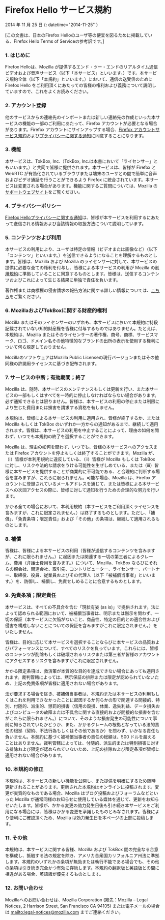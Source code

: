 # Firefox Hello サービス規約

2014 年 11 月 25 日
{: datetime="2014-11-25" }

[この文書は、日本のFirefox Helloのユーザ等の便宜を図るために掲載している、Firefox Hello Terms of Serviceの参考訳です。]

### 1. はじめに

Firefox Helloは、Mozilla が提供するエンド・ツー・エンドのリアルタイム通信ビデオおよび音声サービス（以下「本サービス」といいます。）です。本サービス規約全体（以下「本規約」といいます。）において、通信の送受信のために Firefox Hello をご利用頂くにあたっての皆様の権利および義務について説明していますので、これをよくお読みください。

### 2. アカウント登録

他のサービスからの連絡先のインポートまたは新しい連絡先の作成といった本サービスの機能の一部のご利用にあたって、Firefox アカウントが必要となる場合があります。Firefox アカウントにサインアップする場合、[Firefox アカウントサービス規約](https://www.mozilla.org/about/legal/terms/services)および[プライバシーに関する通知](https://www.mozilla.org/privacy/firefox-cloud)に同意することになります。

### 3. 機能

本サービスは、TokBox, Inc.（TokBox, Inc.は本書において「ライセンサー」ともいいます。）と共同で皆様に提供されます。本サービスは、皆様が Firefox と WebRTC が有効化されているブラウザまたは端末のユーザとの間で簡単に音声およびビデオ通話を行うことができるよう Firefox に統合されています。本サービスは変更される場合があります。機能に関するご質問については、Mozilla の[サポートウェブサイト](https://support.mozilla.org/products/firefox)をご覧ください。

### 4. プライバシーポリシー

[Firefox Helloプライバシーに関する通知](https://www.mozilla.org/privacy/)は、皆様が本サービスを利用するにあたって送信される情報および当該情報の取扱方法について説明しています。

### 5. コンテンツおよび利用

本サービスの利用により、ユーザは特定の情報（ビデオまたは画像など）（以下「コンテンツ」といいます。）を送信できるようになることを理解するものとします。皆様は、Mozilla および Mozilla のライセンサーに対して、本サービスの提供に必要な全ての権利を付与し、皆様による本サービスの利用が Mozilla の[利用規約](https://www.mozilla.org/about/legal/acceptable-use)に準拠していることに同意するものとします。皆様は、送信するコンテンツおよびこれによって生じる結果に単独で責任を負います。

著作権または商標権の侵害請求の報告方法に関する詳しい情報については、[こちら](https://www.mozilla.org/about/legal/report-abuse/)をご覧ください。

### 6. MozillaおよびTokBoxに関する財産的権利

Mozilla またはそのライセンサーのいずれも、本サービスにおいて本規約に特段記載されていない知的財産権を皆様に付与するものではありません。たとえば、本規約は、Mozilla またはそのライセンサーの著作権、商号、商標、サービスマーク、ロゴ、ドメイン名その他特徴的なブランドの出所の表示を使用する権利について何ら規定しておりません。

MozillaのソフトウェアはMozilla Public Licenseの現行バージョンまたはその他同様の許諾用ライセンスに基づき配布されます。

### 7. サービスの中断；有効期間；終了

Mozilla は、随時、本サービスのメンテナンスもしくは更新を行い、また本サービスの一部もしくはすべてを一時的に停止しなければならない場合があります。必ず通知できるとは限りません。皆様は、本サービスの利用の停止または制限により生じた費用または損害を請求する資格を有しません。

本規約は、皆様による本サービスの利用に適用され、皆様が終了するか、または Mozilla もしくは TokBox のいずれか一方からの通知があるまで、継続して適用されます。皆様は、本サービスの利用を中止することによって、理由の如何を問わず、いつでも本規約の終了を選択することができます。

Mozilla は、理由の如何を問わず、いつでも、皆様の本サービスへのアクセスまたは Firefox アカウントを停止もしくは終了することができます。Mozilla が、（ⅰ）皆様が本利用規約に違反している、（ⅱ）皆様が Mozilla もしくは TokBox に対し、リスクや法的な請求をうける可能性を生ぜしめている、または（ⅲ）皆様に本サービスを提供することが商業的に不可能である、と合理的に判断する場合を含みますが、これらに限られません。可能な場合、Mozilla は、Firefox アカウントに登録されているメールアドレスを通じて、または皆様による本サービスへの次回アクセスの際に、皆様に対して通知を行うための合理的な努力を行います。

かかる全ての場合において、本利用規約（本サービスをご利用頂くライセンスを含みますが、これに限定されません。）は終了するものとします。ただし、「補償」、「免責条項；限定責任」および「その他」の条項は、継続して適用されるものとします。

### 8. 補償

皆様は、皆様による本サービスの利用（皆様が送信するコンテンツを含みますが、これに限られません。）に起因または関連する一切の第三者によるクレーム、費用（弁護士費用を含みます。）について、Mozilla、TokBox ならびにそれらの親会社、関連会社、取引先、コントリビューター、ライセンサー、パートナー、取締役、役員、従業員およびその代理人（以下「被補償当事者」といいます。）を、防御し、補償し、免責せしめることに合意するものとします。

### 9. 免責条項；限定責任

本サービスは、すべての不具合を含む「現状有姿 (as is)」で提供されます。法によって認められる範囲において、被補償当事者は、明示または黙示を問わず、一切の保証（本サービスに欠陥がないこと、商品性、特定の目的との適合性および侵害を構成しないことについての保証を含みますがこれに限定されません。）をいたしません。

皆様は、目的に応じて本サービスを選択することならびに本サービスの品質およびパフォーマンスについて、すべてのリスクを負っています。これらには、皆様のコンテンツが削除もしくは破壊されるリスクまたは第三者が皆様のアカウントにアクセスするリスクを含みますがこれに限定されません。

かかる限定条項は、救済策が本質的な目的を達成できない場合にあっても適用されます。裁判管轄によっては、黙示保証の排除または限定が認められていないため、上記の免責条項が皆様に適用されない場合があります。

法が要求する場合を除き、被補償当事者は、本規約または本サービスの利用もしくはこれを利用できなかったことに起因するか何らかの形で関連する間接的、特別、付随的、派生的、懲罰的損害（信用の毀損、休業、逸失利益、データ損失およびコンピュータの故障または不具合に関する直接的および間接的な損害を含むがこれらに限られません。）について、そのような損害発生の可能性について事前に知らされていたかどうか、また、かかるクレームの根拠となっている法的責任の根拠（契約、不法行為もしくはその他であるか）を問わず、いかなる責任も負いません。本契約に基づく被補償当事者の責任の総額は、500 ドルを超えることはありません。裁判管轄によっては、付随的、派生的または特別損害に対する排除および限定が認められていないため、上記の排除および限定条項が皆様に適用されない場合があります。

### 10. 本規約の修正

本規約は、本サービスの新しい機能を公開し、また提供を明確にするため随時更新されることがあります。更新された本規約はオンラインに投稿されます。変更が実質的なものである場合、Mozilla はブログ投稿およびフォーラムなどといった Mozilla が通常同様のお知らせに使用している媒体を通じて、更新をお知らせいたします。皆様が、かかる変更の効力発生日後も引き続き本サービスをご利用になる場合には、皆様はかかる変更を承諾したものとみなされます。皆様により便利にご確認頂くため、Mozilla は効力発生日を本ページの上部に投稿します。

### 11. その他

本規約は、本サービスに関する皆様、Mozilla および TokBox 間の完全なる合意を構成し、抵触する法の規定を除き、アメリカ合衆国カリフォルニア州法に準拠します。本規約のいずれかの条項が無効または執行不能である場合でも、その他の条項は引き続き完全かつ有効に存続します。本規約の翻訳版と英語版との間に相違がある場合、英語版が優先するものとします。

### 12. お問い合わせ

Mozillaへのお問い合わせは、Mozilla Corporation (宛先：Mozilla – Legal Notices, 2 Harrison Street, San Francisco CA 94105) または電子メールの場合は <mailto:legal-notices@mozilla.com> までご連絡ください。
